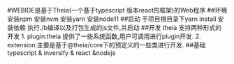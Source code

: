 #WEBIDE是基于Theia(一个基于typescript 版本react的框架)的Web程序
##环境
    安装npm
    安装nvm
    安装yarn
    安装node11
##启动
    于项目根目录下yarn install 安装依赖
    执行./b编译以及打包生成的js文件,并启动
##开发
    theia 支持两种形式的开发
            1. plugin:theia 提供了一些系统函数,用户可调用进行plugin开发.
            2. extension:主要是基于@theia/core下的预定义的一些类进行开发.
##基础
   typescript &  inversify & react &nodejs




